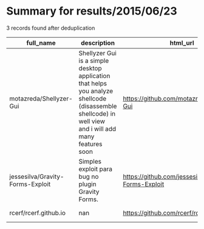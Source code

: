 
# Summary for results/2015/06/23
    
3 records found after deduplication

| full_name | description | html_url | matched_list | matched_count | pushed_at | size | stargazers_count | language | forks_count |
|----------------------------------|-------------------------------------------------------------------------------------------------------------------------------------------------------|-----------------------------------------------------|----------------|-----------------|---------------------------|--------|--------------------|------------|---------------|
| motazreda/Shellyzer-Gui | Shellyzer Gui is a simple desktop application that helps you analyze shellcode (disassemble shellcode) in well view and i will add many features soon | https://github.com/motazreda/Shellyzer-Gui | ['shellcode'] | 1 | 2015-06-23 21:38:35+00:00 | 272 | 11 | Python | 1 |
| jessesilva/Gravity-Forms-Exploit | Simples exploit para bug no plugin Gravity Forms. | https://github.com/jessesilva/Gravity-Forms-Exploit | ['exploit'] | 1 | 2015-06-23 18:42:12+00:00 | 120 | 4 | PHP | 0 |
| rcerf/rcerf.github.io | nan | https://github.com/rcerf/rcerf.github.io | ['rce'] | 1 | 2015-06-23 21:58:07+00:00 | 120 | 0 | HTML | 0 |
